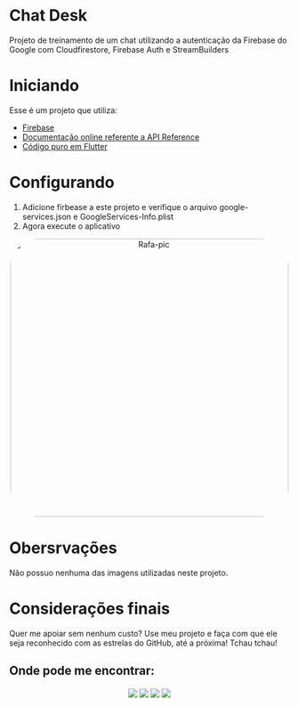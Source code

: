 # Chat Desk

Projeto de treinamento de um chat utilizando a autenticação da Firebase do Google com Cloudfirestore, Firebase Auth e StreamBuilders

# Iniciando

Esse é um projeto que utiliza:
- [Firebase](https://firebase.google.com)
- [Documentação online referente a API Reference](https://firebase.google.com/docs/reference?hl=pt)
- [Código puro em Flutter](https://docs.flutter.dev/) 

# Configurando
1. Adicione firbease a este projeto e verifique o arquivo google-services.json e GoogleServices-Info.plist
2. Agora execute o aplicativo
<div align="center">
     <img align="center" alt="Rafa-pic" height="500" style="border-radius:50px;" src="https://cdn.discordapp.com/attachments/761216305403265044/1037914017571815435/ChatDesk.jpg">
 </div>
 
# Obersrvações
Não possuo nenhuma das imagens utilizadas neste projeto.

# Considerações finais
Quer me apoiar sem nenhum custo? Use meu projeto e faça com que ele seja reconhecido com as estrelas do GitHub, até a próxima! Tchau tchau!

## Onde pode me encontrar:
</div> 
<div align="center"> 
 
  <a href="https://wa.me/5581992006647?text=Ola!%20Vi%20Seu%20perfil%20no%20GitHub!" target="_blank"><img align="center" src="https://img.shields.io/badge/WhatsApp-25D366?style=for-the-badge&logo=whatsapp&logoColor=white" target="_blank"></a>
     <a href="https://t.me/PNascimentoDev" target="_blank"><img align="center" src="https://img.shields.io/badge/Telegram-2CA5E0?style=for-the-badge&logo=telegram&logoColor=white" target="_blank"></a>
  <a href = "mailto:pnmelo2808@gmail.com"><img align="center" src="https://img.shields.io/badge/-Gmail-%23333?style=for-the-badge&logo=gmail&logoColor=white" target="_blank"></a>
  <a href="https://www.linkedin.com/in/priscila-nascimento-191447181/" target="_blank"><img align="center" src="https://img.shields.io/badge/-LinkedIn-%230077B5?style=for-the-badge&logo=linkedin&logoColor=white" target="_blank"></a> 
</div>
